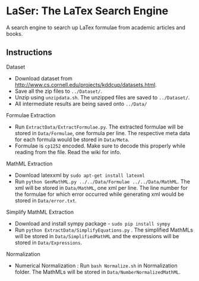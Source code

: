 # LaSer: The LaTex Search Engine
A search engine to search up LaTex formulae from academic articles and books.

Instructions
------------
Dataset
* Download dataset from http://www.cs.cornell.edu/projects/kddcup/datasets.html.
* Save all the zip files to ```../Dataset/```.
* Unzip using ```unzipdata.sh```. The unzipped files are saved to ```../Dataset/```.
* All intermediate results are being saved onto ```../Data/```

Formulae Extraction
* Run ```ExtractData/ExtractFormulae.py```. The extracted formulae will be stored in ```Data/Formulae```, one formula per line. The respective meta data for each formula would be stored in ```Data/Meta```.
* Formulae is ```cp1252``` encoded. Make sure to decode this properly while reading from the file. Read the wiki for info.


MathML Extraction
* Download latexxml by ```sudo apt-get install latexml```
* Run ```python GenMathML.py ../../Data/Formulae ../../Data/MathML```. The xml will be stored in ```Data/MathML```, one xml per line. The line number for the formulae for which error occurred while generating xml would be stored in ```Data/error.txt```.
 
Simplify MathML Extraction
* Download and install sympy package - ```sudo pip install sympy```
* Run ```python ExtractData/SimplifyEquations.py``` . The simplified MathMLs will be stored in ```Data/SimplifiedMathML``` and the expressions will be stored in ```Data/Expressions```.

Normalization
* Numerical Normalization : Run ```bash Normalize.sh``` in Normalization folder. The MathMLs will be stored in ```Data/NumberNormalizedMathML```.

